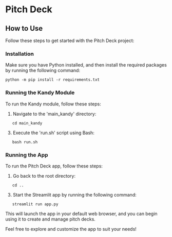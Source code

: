 # Pitch Deck

## How to Use

Follow these steps to get started with the Pitch Deck project:

### Installation

Make sure you have Python installed, and then install the required packages by running the following command:

```
python -m pip install -r requirements.txt
```

### Running the Kandy Module

To run the Kandy module, follow these steps:

1. Navigate to the 'main_kandy' directory:
```
   cd main_kandy
```
3. Execute the 'run.sh' script using Bash:
```
   bash run.sh
```
### Running the App

To run the Pitch Deck app, follow these steps:

1. Go back to the root directory:
```
   cd ..
```
3. Start the Streamlit app by running the following command:
```
   streamlit run app.py
```

This will launch the app in your default web browser, and you can begin using it to create and manage pitch decks.

Feel free to explore and customize the app to suit your needs!
